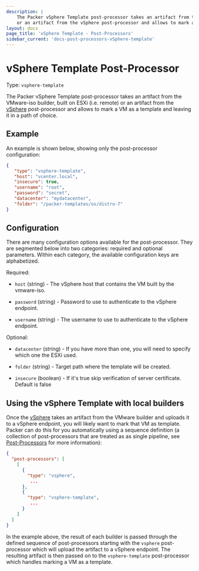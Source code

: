 ```yaml
---
description: |
    The Packer vSphere Template post-processor takes an artifact from the VMware-iso builder, built on ESXi (i.e. remote)
    or an artifact from the vSphere post-processor and allows to mark a VM as a template and leaving it in a path of choice.
layout: docs
page_title: 'vSphere Template - Post-Processors'
sidebar_current: 'docs-post-processors-vSphere-template'
---
```


# vSphere Template Post-Processor

Type: `vsphere-template`

The Packer vSphere Template post-processor takes an artifact from the VMware-iso builder, built on ESXi (i.e. remote)
or an artifact from the [vSphere](/docs/post-processors/vsphere.html) post-processor and allows to mark a VM as a
template and leaving it in a path of choice.

## Example

An example is shown below, showing only the post-processor configuration:

``` json
{
   "type": "vsphere-template",
   "host": "vcenter.local",
   "insecure": true,
   "username": "root",
   "password": "secret",
   "datacenter": "mydatacenter",
   "folder": "/packer-templates/os/distro-7"
}
```

## Configuration

There are many configuration options available for the post-processor. They are
segmented below into two categories: required and optional parameters. Within
each category, the available configuration keys are alphabetized.

Required:

-   `host` (string) - The vSphere host that contains the VM built by the vmware-iso.

-   `password` (string) - Password to use to authenticate to the vSphere endpoint.

-   `username` (string) - The username to use to authenticate to the vSphere endpoint.

Optional:

-   `datacenter` (string) - If you have more than one, you will need to specify which one the ESXi used.

-   `folder` (string) - Target path where the template will be created.

-   `insecure` (boolean) - If it's true skip verification of server certificate. Default is false  

## Using the vSphere Template with local builders

Once the [vSphere](/docs/post-processors/vsphere.html) takes an artifact from the VMware builder and uploads it
to a vSphere endpoint, you will likely want to mark that VM as template. Packer can do this for you automatically
using a sequence definition (a collection of post-processors that are treated as as single pipeline, see
[Post-Processors](/docs/templates/post-processors.html) for more information):

``` json
{
  "post-processors": [
    [
      {
        "type": "vsphere",
         ...
      },
      {
        "type": "vsphere-template",
         ...
      }
    ]
  ]
}
```

In the example above, the result of each builder is passed through the defined sequence of post-processors starting
with the `vsphere` post-processor which will upload the artifact to a vSphere endpoint. The resulting artifact is then
passed on to the `vsphere-template` post-processor which handles marking a VM as a template.
